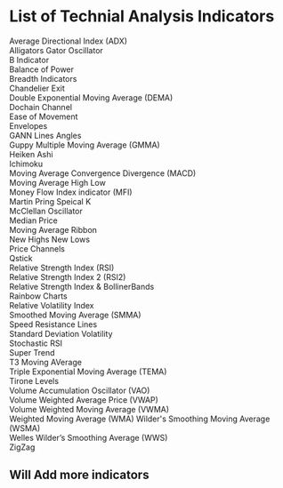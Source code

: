 # List of Technial Analysis Indicators

Average Directional Index (ADX)  
Alligators Gator Oscillator  
B Indicator  
Balance of Power  
Breadth Indicators  
Chandelier Exit  
Double Exponential Moving Average (DEMA)  
Dochain Channel  
Ease of Movement  
Envelopes  
GANN Lines Angles  
Guppy Multiple Moving Average (GMMA)  
Heiken Ashi  
Ichimoku  
Moving Average Convergence Divergence (MACD)  
Moving Average High Low  
Money Flow Index indicator (MFI)  
Martin Pring Speical K  
McClellan Oscillator  
Median Price  
Moving Average Ribbon  
New Highs New Lows  
Price Channels  
Qstick  
Relative Strength Index (RSI)  
Relative Strength Index 2 (RSI2)  
Relative Strength Index & BollinerBands  
Rainbow Charts  
Relative Volatility Index  
Smoothed Moving Average (SMMA)  
Speed Resistance Lines  
Standard Deviation Volatility  
Stochastic RSI  
Super Trend  
T3 Moving AVerage  
Triple Exponential Moving Average (TEMA)  
Tirone Levels  
Volume Accumulation Oscillator (VAO)  
Volume Weighted Average Price (VWAP)  
Volume Weighted Moving Average (VWMA)  
Weighted Moving Average (WMA)
Wilder's Smoothing Moving Average (WSMA)  
Welles Wilder’s Smoothing Average (WWS)  
ZigZag

## Will Add more indicators
